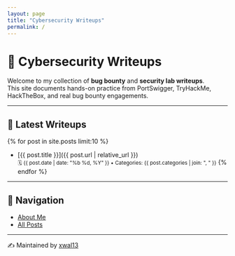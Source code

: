 ```yaml
---
layout: page
title: "Cybersecurity Writeups"
permalink: /
---
```


# 🔐 Cybersecurity Writeups

Welcome to my collection of **bug bounty** and **security lab writeups**.  
This site documents hands-on practice from PortSwigger, TryHackMe, HackTheBox, and real bug bounty engagements.  

---

## 📑 Latest Writeups
{% for post in site.posts limit:10 %}
- [{{ post.title }}]({{ post.url | relative_url }}) <br>
  <small>🗓️ {{ post.date | date: "%b %d, %Y" }} • Categories: {{ post.categories | join: ", " }}</small>
{% endfor %}

---

## 🧭 Navigation
- [About Me](/cybersecurity-writeups/about/)
- [All Posts](/cybersecurity-writeups/posts/)

---

✍️ Maintained by [xwal13](https://github.com/xwal13)
